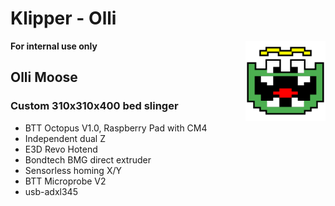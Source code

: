 # Klipper - Olli

<img align="right" width=128 src=".theme/sidebar-logo.svg" />

__For internal use only__

## Olli Moose

### Custom 310x310x400 bed slinger

- BTT Octopus V1.0, Raspberry Pad with CM4
- Independent dual Z
- E3D Revo Hotend
- Bondtech BMG direct extruder
- Sensorless homing X/Y
- BTT Microprobe V2
- usb-adxl345
